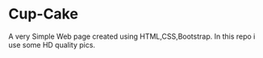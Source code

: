 # Cup-Cake
A very Simple Web page created using HTML,CSS,Bootstrap.
In this repo i use some HD quality pics. 
